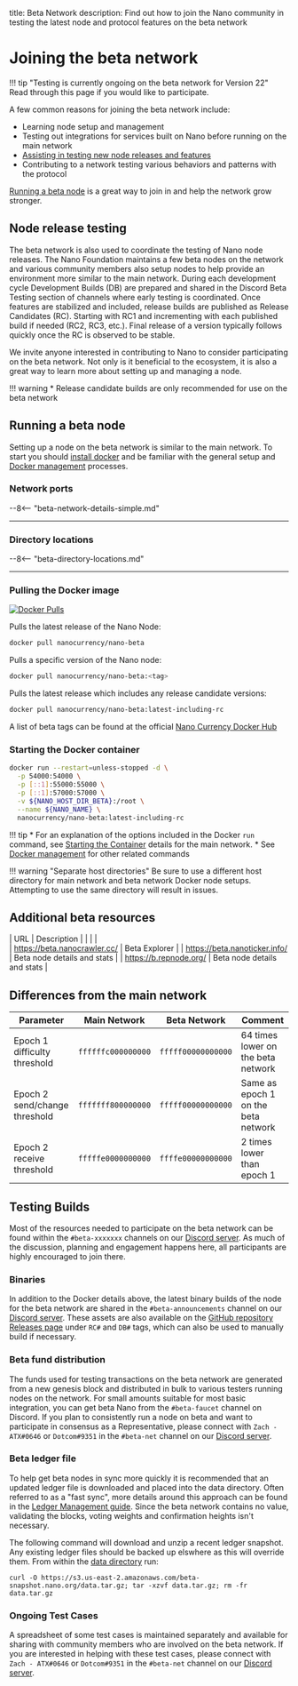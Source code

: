 title: Beta Network
description: Find out how to join the Nano community in testing the latest node and protocol features on the beta network

# Joining the beta network

!!! tip "Testing is currently ongoing on the beta network for Version 22"
	Read through this page if you would like to participate.

A few common reasons for joining the beta network include:

* Learning node setup and management
* Testing out integrations for services built on Nano before running on the main network
* [Assisting in testing new node releases and features](#node-release-testing)
* Contributing to a network testing various behaviors and patterns with the protocol

[Running a beta node](#running-a-beta-node) is a great way to join in and help the network grow stronger.


## Node release testing
The beta network is also used to coordinate the testing of Nano node releases. The Nano Foundation maintains a few beta nodes on the network and various community members also setup nodes to help provide an environment more similar to the main network. During each development cycle Development Builds (DB) are prepared and shared in the Discord Beta Testing section of channels where early testing is coordinated. Once features are stabilized and included, release builds are published as Release Candidates (RC). Starting with RC1 and incrementing with each published build if needed (RC2, RC3, etc.). Final release of a version typically follows quickly once the RC is observed to be stable.

We invite anyone interested in contributing to Nano to consider participating on the beta network. Not only is it beneficial to the ecosystem, it is also a great way to learn more about setting up and managing a node.

!!! warning
	* Release candidate builds are only recommended for use on the beta network

## Running a beta node

Setting up a node on the beta network is similar to the main network. To start you should [install docker](/running-a-node/node-setup/#installing-docker) and be familiar with the general setup and [Docker management](/running-a-node/docker-management/) processes.

### Network ports

--8<-- "beta-network-details-simple.md"

___

### Directory locations

--8<-- "beta-directory-locations.md"

---

### Pulling the Docker image
[![Docker Pulls](https://img.shields.io/docker/pulls/nanocurrency/nano.svg)](https://hub.docker.com/r/nanocurrency/nano-beta)

Pulls the latest release of the Nano Node:
```bash
docker pull nanocurrency/nano-beta
```

Pulls a specific version of the Nano node:
```bash
docker pull nanocurrency/nano-beta:<tag>
```

Pulls the latest release which includes any release candidate versions:
```bash
docker pull nanocurrency/nano-beta:latest-including-rc
```

A list of beta tags can be found at the official [Nano Currency Docker Hub](https://hub.docker.com/r/nanocurrency/nano-beta/tags)

### Starting the Docker container

```bash
docker run --restart=unless-stopped -d \
  -p 54000:54000 \
  -p [::1]:55000:55000 \
  -p [::1]:57000:57000 \
  -v ${NANO_HOST_DIR_BETA}:/root \
  --name ${NANO_NAME} \
  nanocurrency/nano-beta:latest-including-rc
```

!!! tip
	* For an explanation of the options included in the Docker `run` command, see [Starting the Container](/running-a-node/docker-management/#starting) details for the main network.
	* See [Docker management](/running-a-node/docker-management/) for other related commands

!!! warning "Separate host directories"
	Be sure to use a different host directory for main network and beta network Docker node setups. Attempting to use the same directory will result in issues.

## Additional beta resources

| URL                                     | Description |
|                                         |             |	
| https://beta.nanocrawler.cc/            | Beta Explorer |
| https://beta.nanoticker.info/           | Beta node details and stats |
| https://b.repnode.org/                  | Beta node details and stats |

## Differences from the main network

| Parameter | Main Network | Beta Network | Comment |
|-----------|--------------|--------------|---------|
| Epoch 1 difficulty threshold | `ffffffc000000000` | `fffff00000000000` | 64 times lower on the beta network |
| Epoch 2 send/change threshold | `fffffff800000000` | `fffff00000000000` | Same as epoch 1 on the beta network |
| Epoch 2 receive threshold | `fffffe0000000000` | `ffffe00000000000` | 2 times lower than epoch 1 |

<span id="release-candidate-builds"></span>
<span id="development-builds"></span>
<span id="latest-beta-builds"></span>
## Testing Builds

Most of the resources needed to participate on the beta network can be found within the `#beta-xxxxxxx` channels on our [Discord server](https://chat.nano.org). As much of the discussion, planning and engagement happens here, all participants are highly encouraged to join there.

### Binaries

In addition to the Docker details above, the latest binary builds of the node for the beta network are shared in the `#beta-announcements` channel on our [Discord server](https://chat.nano.org). These assets are also available on the [GitHub repository Releases page](https://github.com/nanocurrency/nano-node/releases) under `RC#` and `DB#` tags, which can also be used to manually build if necessary.

### Beta fund distribution

The funds used for testing transactions on the beta network are generated from a new genesis block and distributed in bulk to various testers running nodes on the network. For small amounts suitable for most basic integration, you can get beta Nano from the `#beta-faucet` channel on Discord. If you plan to consistently run a node on beta and want to participate in consensus as a Representative, please connect with `Zach - ATX#0646` or `Dotcom#9351` in the `#beta-net` channel on our [Discord server](https://chat.nano.org).

### Beta ledger file

To help get beta nodes in sync more quickly it is recommended that an updated ledger file is downloaded and placed into the data directory. Often referred to as a "fast sync", more details around this approach can be found in the [Ledger Management guide](ledger-management.md#downloaded-ledger-files). Since the beta network contains no value, validating the blocks, voting weights and confirmation heights isn't necessary.

The following command will download and unzip a recent ledger snapshot. Any existing ledger files should be backed up elswhere as this will override them. From within the [data directory](#directory-locations) run:

```
curl -O https://s3.us-east-2.amazonaws.com/beta-snapshot.nano.org/data.tar.gz; tar -xzvf data.tar.gz; rm -fr data.tar.gz
```

### Ongoing Test Cases
A spreadsheet of some test cases is maintained separately and available for sharing with community members who are involved on the beta network.  If you are interested in helping with these test cases, please connect with `Zach - ATX#0646` or `Dotcom#9351` in the `#beta-net` channel on our [Discord server](https://chat.nano.org).
